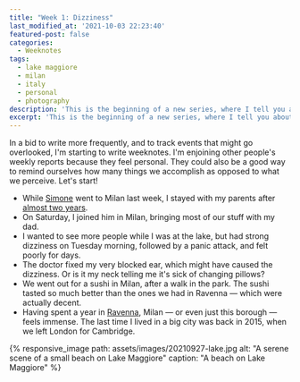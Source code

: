 ```yaml
---
title: "Week 1: Dizziness"
last_modified_at: '2021-10-03 22:23:40'
featured-post: false
categories:
  - Weeknotes
tags:
  - lake maggiore
  - milan
  - italy
  - personal
  - photography
description: 'This is the beginning of a new series, where I tell you about my week.'
excerpt: 'This is the beginning of a new series, where I tell you about my week.'
---
```

<p class="lead">In a bid to write more frequently, and to track events that might go overlooked, I'm starting to write weeknotes. I'm enjoining other people's weekly reports because they feel personal. They could also be a good way to remind ourselves how many things we accomplish as opposed to what we perceive. Let's start!</p>

<!--more-->

<ul class="smd-ul">
<li>While <a href="https://minutestomidnight.co.uk" target="_blank" rel="noopener" title="Go to Simone's website">Simone</a> went to Milan last week, I stayed with my parents after <a href="/photography/back-to-the-lake/" title="See the post 'Back to the Lake'">almost two years</a>.</li>
<li>On Saturday, I joined him in Milan, bringing most of our stuff with my dad.</li>
<li>I wanted to see more people while I was at the lake, but had strong dizziness on Tuesday morning, followed by a panic attack, and felt poorly for days.</li>
<li>The doctor fixed my very blocked ear, which might have caused the dizziness. Or is it my neck telling me it's sick of changing pillows?</li>
<li>We went out for a sushi in Milan, after a walk in the park. The sushi tasted so much better than the ones we had in Ravenna — which were actually decent.</li>
<li>Having spent a year in <a href="/tag/ravenna/" title="Explore the posts about Ravenna">Ravenna</a>, Milan — or even just this borough — feels immense. The last time I lived in a big city was back in 2015, when we left London for Cambridge.</li>
</ul>

{% responsive_image path: assets/images/20210927-lake.jpg alt: "A serene scene of a small beach on Lake Maggiore" caption: "A beach on Lake Maggiore" %}